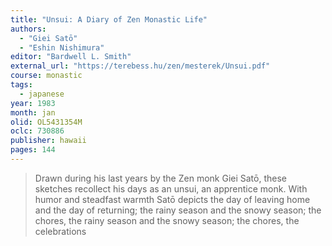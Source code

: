 ```yaml
---
title: "Unsui: A Diary of Zen Monastic Life"
authors:
  - "Giei Satō"
  - "Eshin Nishimura"
editor: "Bardwell L. Smith"
external_url: "https://terebess.hu/zen/mesterek/Unsui.pdf"
course: monastic
tags:
  - japanese
year: 1983
month: jan
olid: OL5431354M
oclc: 730886
publisher: hawaii
pages: 144
---
```


> Drawn during his last years by the Zen monk Giei Satō, these sketches recollect his days as an unsui, an apprentice monk. With humor and steadfast warmth Satō depicts the day of leaving home and the day of returning; the rainy season and the snowy season; the chores, the rainy season and the snowy season; the chores, the celebrations
